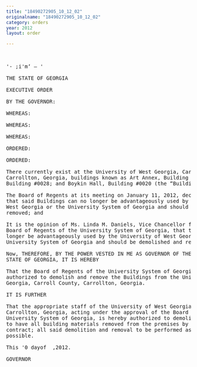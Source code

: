 ```yaml
---
title: "18490272905_10_12_02"
originalname: "18490272905_10_12_02"
category: orders
year: 2012
layout: order

---
```

<pre>
 

'- ;i'm‘ — '

THE STATE OF GEORGIA

EXECUTIVE ORDER

BY THE GOVERNOR:

WHEREAS:

WHEREAS:

WHEREAS:

ORDERED:

ORDERED:

There currently exist at the University of West Georgia, Carroll County,
Carrollton, Georgia, buildings known as Art Annex, Building #0025; Downs Hall,
Building #0028; and Boykin Hall, Building #0020 (the “Buildings”); and

The Board of Regents at its meeting on January 11, 2012, declared by resolution
that said Buildings can no longer be advantageously used by the University of
West Georgia or the University System of Georgia and should be demolished and
removed; and

It is the opinion of Ms. Linda M. Daniels, Vice Chancellor for Facilities of the
Board of Regents of the University System of Georgia, that the Buildings can no
longer be advantageously used by the University of West Georgia or the
University System of Georgia and should be demolished and removed.

Now, THEREFORE, BY THE POWER VESTED IN ME AS GOVERNOR OF THE
STATE OF GEORGIA, IT IS HEREBY

That the Board of Regents of the University System of Georgia is hereby
authorized to demolish and remove the Buildings from the University of West
Georgia, Carroll County, Carrollton, Georgia.

IT IS FURTHER

That the appropriate staff of the University of West Georgia, Carroll County,
Carrollton, Georgia, acting under the approval of the Board of Regents of the
University System of Georgia, is hereby authorized to demolish the Buildings and
to have all building materials removed from the premises by public works
contract; all said demolition and removal to be performed as expeditiously as
possible.

This '0 dayof  ,2012.

GOVERNOR

</pre>
